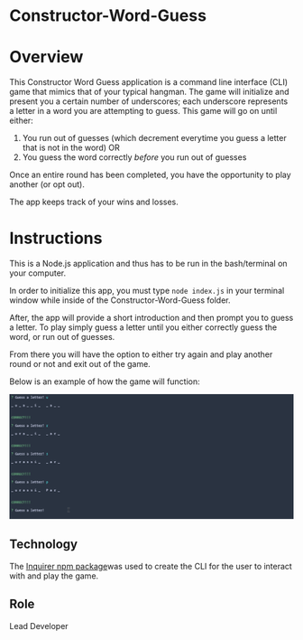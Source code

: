 # Constructor-Word-Guess

# Overview
This Constructor Word Guess application is a command line interface (CLI) game that mimics that of your typical hangman. The game will initialize and present you a certain number of underscores; each underscore represents a letter in a word you are attempting to guess. This game will go on until either:

1. You run out of guesses (which decrement everytime you guess a letter that is not in the word)
OR
2. You guess the word correctly _before_ you run out of guesses

Once an entire round has been completed, you have the opportunity to play another (or opt out).

The app keeps track of your wins and losses.

# Instructions
This is a Node.js application and thus has to be run in the bash/terminal on your computer.

In order to initialize this app, you must type ```node index.js``` in your terminal window while inside of the Constructor-Word-Guess folder.

After, the app will provide a short introduction and then prompt you to guess a letter. To play simply guess a letter until you either correctly guess the word, or run out of guesses. 

From there you will have the option to either try again and play another round or not and exit out of the game.

Below is an example of how the game will function:

![Word Guess Cli](Images/01-WordGuess-Cli.gif)

## Technology
The [Inquirer npm package](https://www.npmjs.com/package/inquirer#questions)was used to create the CLI for the user to interact with and
play the game.

## Role
Lead Developer